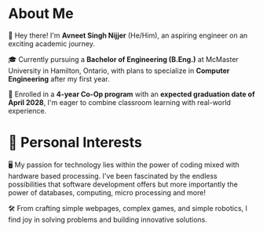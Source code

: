 # About Me

👋 Hey there! I'm **Avneet Singh Nijjer** (He/Him), an aspiring engineer on an exciting academic journey.

🎓 Currently pursuing a **Bachelor of Engineering (B.Eng.)** at McMaster University in Hamilton, Ontario, with plans to specialize in **Computer Engineering** after my first year.

💼 Enrolled in a **4-year Co-Op program** with an **expected graduation date of April 2028**, I'm eager to combine classroom learning with real-world experience.

# 🤔 Personal Interests

🖥️ My passion for technology lies within the power of coding mixed with hardware based processing. I've been fascinated by the endless possibilities that software development offers but more importantly the power of databases, computing, micro processing and more!

🛠️ From crafting simple webpages, complex games, and simple robotics, I find joy in solving problems and building innovative solutions.

